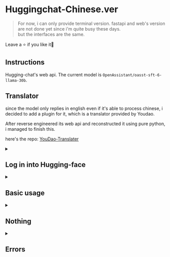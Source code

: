 # Huggingchat-Chinese.ver

> For now, i can only provide terminal version. fastapi and web's version are not done yet since i'm quite busy these days.  
> but the interfaces are the same.

[//]: # ()
[//]: # (> 2023.6.4-22:46: 今天为之后的大更新铺垫了很多，重新构建了整个框架，但是调整说明明天再说，这会太晚了)

[//]: # ()
[//]: # (> 2023.6.6-00:30: 依旧，加的东西蛮多的，明个有时间再讲，还遇到了棘手的问题，不过暂时找到了缓解的方法)

Leave a ⭐ if you like it🥺

## Instructions

Hugging-chat's web api. The current model is `OpenAssistant/oasst-sft-6-llama-30b`.


## Translator

since the model only replies in english even if it's able to process chinese, i decided to add a plugin for it, which is a translator provided by Youdao.

After reverse engineered its web api and reconstructed it using pure python, i managed to finish this.

here's the repo: [YouDao-Translater](https://github.com/ogios/YouDao-Translater)

<details>


<summary>

## Log in into Hugging-face

</summary>

```python
import requests.sessions
from HuggingChat.Login import Login

email = "your email"
passwd = "password"
sign = Login(email=email, passwd=passwd, mysql=False)

# Login and save cookies
cookies: requests.sessions.RequestsCookieJar = sign.main()

# Load cookies from saved file or database
cookies: requests.sessions.RequestsCookieJar  = sign.loadCookies()
```


</details>


<details>

<summary>

## Basic usage

</summary>

### Create Connection
```shell
python main_cmd.py -u <email> -p
```
| Args    |                                              |
|---------|----------------------------------------------|
| -u      | Email(optional)                              |
| -p      | Whether to input password(option)            |
| --mysql | Whether to connect to mysql(optional)        |
| -f      | Ignore the saved cookies and login(optional) |

You need to do some configuration in a file named `mysqlconf.json` before connecting to MySQL  
And also, create a database named `open-assistant` or change the database in the configuration file to the one you use.  
```json
{
  "sqluser": "",
  "sqlpass": "",
  "database": "open-assistant",
  "host": "127.0.0.1",
  "port": 3306
}
```

### Commands
Format: `/`+`command`

| Command    |                                      |
|------------|--------------------------------------|
| exit       | exit the program                     |
| ls         | list all conversations               |
| cd <index> | cd into the chosen conversation      |
| web        | activate `Search web` or not         |
| old        | check conversation history           |
| new        | get into new conversation            |
| rm <index> | remove the chosen conversation       |
| eng        | print out last reply's original text |

Example:
```
(None) > /ls
#* Conversations that have been established:
#
#        0. Assistant: "It's February 24th."
#        1. Today is Wednesday, July 12th, 2034
#        2. "What is today's date?"
#        3. "April 2nd."
#

(None) > /cd 0
(647e09ccabd9de3d82d6fba0) > hi
#(user): hi
#(Open-Assistant): ...
(647e09ccabd9de3d82d6fba0) > /web
#WEB_SEARCH is set to `True`
(647e09ccabd9de3d82d6fba0) > hi
#{'type': 'web_search', 'data': {'type': 'update', 'message': 'Injecting summary', 'args': ['"This is a search result page from iStock, a website that offers stock photography, illu
#strations, and videos. It appears to be related to Memorial Day trending searches, but it\'s not clear how or why that relates to German shepherd puppies. There are some links unde
#r the header \\"Explore\\" which offer curated collections such as signature collection and essentials collection; however these do not seem to have any specific relation with germ
#an shepherd puppies either.\\nThe queries mentioned on this page include Fireworks, Pride Data Timelapse Beach, Aerial views of nature etc . This suggest the user searched at wrong
# timeframe, there might have been other pages available at different point of time containing more accurate results."']}, 'conversation_id': '647f33d14f9cfed1cb9c9b01'}
#{'type': 'web_search', 'data': {'type': 'result', 'id': '647f33e74f9cfed1cb9c9b03'}, 'conversation_id': '647f33d14f9cfed1cb9c9b01'}
#(user): hi
#
#(Open-Assistant): 你好!今天我能为您做些什么?你需要我帮你找到某个主题的信息吗?或者你有问题要问我吗?如果有什么需要我帮忙的，请尽管开口。
```

Type `/new` to get into a new conversation, it only supports `/exit` to close the new conversation before you start it or `/web` to activate or deactivate `Search web`

Example of creating a new conversation:
```
(None) > /new
#Input the first message you want to send (use `/exit` to get back): 
#输入创建对话的第一个消息 (使用`/exit`退出新建对话): 
(new) (None) > hi
(user): hi
(Open-Assistant): ...
(647e09ccabd9de3d82d6fba0) > 
```


</details>


<details>

<summary>

## Nothing

</summary>


### Things about "Search web"
#### Lag

Days before, I noticed that the chat window has added a button to enable web search. Then I decided to reconstruct the code and add a web search interface.  
But only a few days passed, however, it gets overloaded due to high demands. It was pretty fast the day I found it.  
If you're actually using this, be ready since it may cost a lot of time and even fail to work due to model overloads.  
#### Something about this api's request

Before this, I was just simply using `requests.get(stream=True)` to send requests, but it doesn't work this time.  
`Search web`'s api is not like chat which is just a `EventStream`.  
It sometimes raises an exception about chunks, I haven't dug deeper into it, what I found online was just something about `http1.0` and `http1.1`, and problems about `requests` have trouble handling it.  
But finally i managed to get away with it. (At least there isn't a single error occurred besides from model overloads)  

### english -> chinese

Every single response will be translated into Chinese.

But for histories, it will get histories instantly but without translation if it's not connected to mysql.  
On the other hand, if you do, then it will synchronize and translate histories every 15s and save them into the database.

</details>

<details>

<summary>

## Errors

</summary>

### Installation of pycurl in Ubuntu
```shell
apt-get install libcurl4-gnutls-dev, libgnutls28-dev
```
update and upgrade `python3-dev` and `libpython3-dev` etc would be alright.

For CentOS or other, not yet tested, you can search for it online.

</details>
